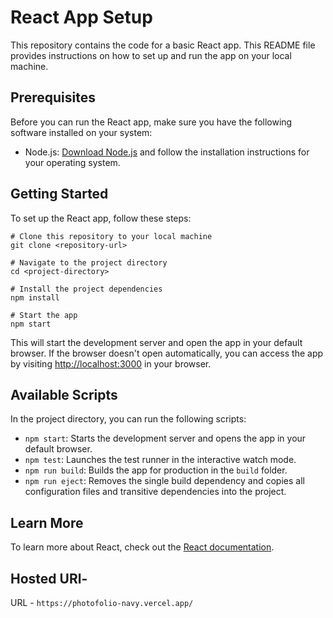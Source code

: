 # React App Setup

This repository contains the code for a basic React app. This README file provides instructions on how to set up and run the app on your local machine.

## Prerequisites

Before you can run the React app, make sure you have the following software installed on your system:

- Node.js: [Download Node.js](https://nodejs.org) and follow the installation instructions for your operating system.

## Getting Started

To set up the React app, follow these steps:

```shell
# Clone this repository to your local machine
git clone <repository-url>

# Navigate to the project directory
cd <project-directory>

# Install the project dependencies
npm install

# Start the app
npm start
```

This will start the development server and open the app in your default browser. If the browser doesn't open automatically, you can access the app by visiting [http://localhost:3000](http://localhost:3000) in your browser.

## Available Scripts

In the project directory, you can run the following scripts:

- `npm start`: Starts the development server and opens the app in your default browser.
- `npm test`: Launches the test runner in the interactive watch mode.
- `npm run build`: Builds the app for production in the `build` folder.
- `npm run eject`: Removes the single build dependency and copies all configuration files and transitive dependencies into the project.

## Learn More

To learn more about React, check out the [React documentation](https://reactjs.org/).

## Hosted URl-

URL - `https://photofolio-navy.vercel.app/`
